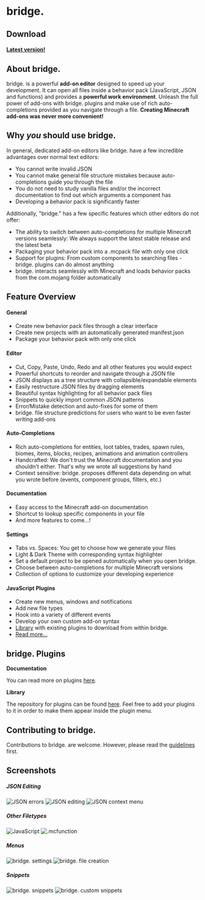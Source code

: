 # bridge.

## Download
#### [Latest version!](https://github.com/solvedDev/bridge./releases/latest)


## About bridge.
bridge. is a powerful **add-on editor** designed to speed up your development. It can open all files inside a behavior pack (JavaScript, JSON and functions) and provides a **powerful work environment**.
Unleash the full power of add-ons with bridge. plugins and make use of rich auto-completions provided as you navigate through a file. **Creating Minecraft add-ons was never more convenient!**

## Why *you* should use bridge.
In general, dedicated add-on editors like bridge. have a few incredible advantages over normal text editors:
- You cannot write invalid JSON
- You cannot make general file structure mistakes because auto-completions guide you through the file
- You do not need to study vanilla files and/or the incorrect documentation to find out which arguments a component has
- Developing a behavior pack is significantly faster

Additionally, "bridge." has a few specific features which other editors do not offer:
- The ability to switch between auto-completions for multiple Minecraft versions seamlessly: We always support the latest stable release and the latest beta
- Packaging your behavior pack into a .mcpack file with only one click
- Support for plugins: From custom components to searching files - bridge. plugins can do almost anything
- bridge. interacts seamlessly with Minecraft and loads behavior packs from the com.mojang folder automatically

## Feature Overview
#### General
   - Create new behavior pack files through a clear interface
   - Create new projects with an automatically generated manifest.json
   - Package your behavior pack with only one click
#### Editor
   - Cut, Copy, Paste, Undo, Redo and all other features you would expect
   - Powerful shortcuts to reorder and navigate through a JSON file
   - JSON displays as a tree structure with collapsible/expandable elements
   - Easily restructure JSON files by dragging elements
   - Beautiful syntax highlighting for all behavior pack files
   - Snippets to quickly import common JSON patterns
   - Error/Mistake detection and auto-fixes for some of them
   - bridge. file structure predictions for users who want to be even faster writing add-ons
#### Auto-Completions
   - Rich auto-completions for entities, loot tables, trades, spawn rules, biomes, items, blocks, recipes, animations and animation controllers
   - Handcrafted: We don't trust the Minecraft documentation and you shouldn't either. That's why we wrote all suggestions by hand
   - Context sensitive: bridge. proposes different data depending on what you wrote before (events, component groups, filters, etc.)
#### Documentation
   - Easy access to the Minecraft add-on documentation
   - Shortcut to lookup specific components in your file
   - And more features to come...!
#### Settings
   - Tabs vs. Spaces: You get to choose how we generate your files
   - Light & Dark Theme with corresponding syntax highlighter
   - Set a default project to be opened automatically when you open bridge.
   - Choose between auto-completions for multiple Minecraft versions
   - Collection of options to customize your developing experience
#### JavaScript Plugins
   - Create new menus, windows and notifications
   - Add new file types
   - Hook into a variety of different events
   - Develop your own custom add-on syntax
   - [Library](https://github.com/solvedDev/bridge-plugins) with existing plugins to download from within bridge.
   - [Read more...](https://github.com/solvedDev/bridge./blob/master/plugins/getting-started.md)

## bridge. Plugins
__Documentation__

You can read more on plugins [here](https://github.com/solvedDev/bridge./blob/master/plugins/getting-started.md).

__Library__

The repository for plugins can be found [here](https://github.com/solvedDev/bridge-plugins). Feel free to add your plugins to it in order to make them appear inside the plugin menu.

## Contributing to bridge.
Contributions to bridge. are welcome. However, please read the [guidelines](https://github.com/solvedDev/bridge./blob/master/CONTRIBUTING.md) first.

## Screenshots
##### JSON Editing
![JSON errors](https://github.com/solvedDev/bridge./raw/master/images/screenshot_1.png)
![JSON editing](https://github.com/solvedDev/bridge./raw/master/images/screenshot_2.png)
![JSON context menu](https://github.com/solvedDev/bridge./raw/master/images/screenshot_9.png)
##### Other Filetypes
![JavaScript](https://github.com/solvedDev/bridge./raw/master/images/screenshot_6.png)
![.mcfunction](https://github.com/solvedDev/bridge./raw/master/images/screenshot_5.png)
##### Menus
![bridge. settings](https://github.com/solvedDev/bridge./raw/master/images/screenshot_3.png)
![bridge. file creation](https://github.com/solvedDev/bridge./raw/master/images/screenshot_4.png)
##### Snippets
![bridge. snippets](https://github.com/solvedDev/bridge./raw/master/images/screenshot_7.png)
![bridge. custom snippets](https://github.com/solvedDev/bridge./raw/master/images/screenshot_8.png)
